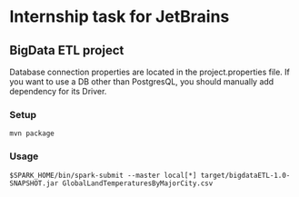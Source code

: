 # Internship task for JetBrains
## BigData ETL project


Database connection properties are located in the project.properties file.
If you want to use a DB other than PostgresQL, you should manually add dependency for its Driver.

### Setup
```
mvn package
```
### Usage


```
$SPARK_HOME/bin/spark-submit --master local[*] target/bigdataETL-1.0-SNAPSHOT.jar GlobalLandTemperaturesByMajorCity.csv
```